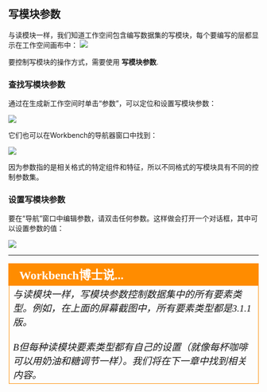 ## 写模块参数 ##
与读模块一样，我们知道工作空间包含编写数据集的写模块，每个要编写的层都显示在工作空间画布中：
![](./Images/Img1.049.WriterFTs.png)

要控制写模块的操作方式，需要使用 **写模块参数**.


### 查找写模块参数 ###
通过在生成新工作空间时单击“参数”，可以定位和设置写模块参数：

![](./Images/Img1.050.WriterParamsGen.png)

它们也可以在Workbench的导航器窗口中找到：

![](./Images/Img1.051.WriterParamsNav.png)

因为参数指的是相关格式的特定组件和特征，所以不同格式的写模块具有不同的控制参数集。

### 设置写模块参数 ###
要在“导航”窗口中编辑参数，请双击任何参数。这样做会打开一个对话框，其中可以设置参数的值：

![](./Images/Img1.052.WriterParamsSet.png)

---

<!--Person X Says Section-->

<table style="border-spacing: 0px">
<tr>
<td style="vertical-align:middle;background-color:darkorange;border: 2px solid darkorange">
<i class="fa fa-quote-left fa-lg fa-pull-left fa-fw" style="color:white;padding-right: 12px;vertical-align:text-top"></i>
<span style="color:white;font-size:x-large;font-weight: bold;font-family:serif">Workbench博士说...</span>
</td>
</tr>

<tr>
<td style="border: 1px solid darkorange">
<span style="font-family:serif; font-style:italic; font-size:larger">
与读模块一样，写模块参数控制数据集中的所有要素类型。例如，在上面的屏幕截图中，所有要素类型都是3.1.1版。
<br><br>B但每种读模块要素类型都有自己的设置（就像每杯咖啡可以用奶油和糖调节一样）。我们将在下一章中找到相关内容。
</span>
</td>
</tr>
</table>
